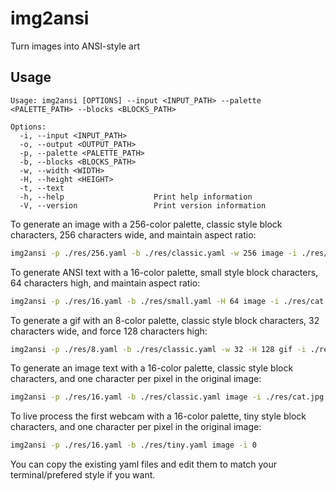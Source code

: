 # img2ansi
Turn images into ANSI-style art

## Usage

```plaintext
Usage: img2ansi [OPTIONS] --input <INPUT_PATH> --palette <PALETTE_PATH> --blocks <BLOCKS_PATH>

Options:
  -i, --input <INPUT_PATH>      
  -o, --output <OUTPUT_PATH>
  -p, --palette <PALETTE_PATH>
  -b, --blocks <BLOCKS_PATH>
  -w, --width <WIDTH>
  -H, --height <HEIGHT>
  -t, --text
  -h, --help                    Print help information
  -V, --version                 Print version information
```

To generate an image with a 256-color palette, classic style block characters, 256 characters wide, and maintain aspect ratio:

```sh
img2ansi -p ./res/256.yaml -b ./res/classic.yaml -w 256 image -i ./res/cat.jpg -o ./res/out.bmp
```

To generate ANSI text with a 16-color palette, small style block characters, 64 characters high, and maintain aspect ratio:

```sh
img2ansi -p ./res/16.yaml -b ./res/small.yaml -H 64 image -i ./res/cat.jpg --text
```

To generate a gif with an 8-color palette, classic style block characters, 32 characters wide, and force 128 characters high:

```sh
img2ansi -p ./res/8.yaml -b ./res/classic.yaml -w 32 -H 128 gif -i ./res/cat.gif -o ./res/out.gif
```

To generate an image text with a 16-color palette, classic style block characters, and one character per pixel in the original image:

```sh
img2ansi -p ./res/16.yaml -b ./res/classic.yaml image -i ./res/cat.jpg -o ./res/out.bmp
```

To live process the first webcam with a 16-color palette, tiny style block characters, and one character per pixel in the original image:

```sh
img2ansi -p ./res/16.yaml -b ./res/tiny.yaml image -i 0
```

You can copy the existing yaml files and edit them to match your terminal/prefered style if you want.
